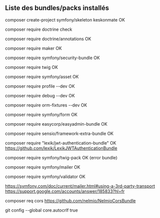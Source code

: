 ## Liste des bundles/packs installés

composer create-project symfony/skeleton keskonmate OK

composer require doctrine check

composer require doctrine/annotations OK 

composer require maker OK

composer require symfony/security-bundle OK

composer require twig OK

composer require symfony/asset OK

composer require profile --dev OK

composer require debug --dev OK

composer require orm-fixtures --dev OK

composer require symfony/form OK

composer require easycorp/easyadmin-bundle OK

composer require sensio/framework-extra-bundle OK

composer require "lexik/jwt-authentication-bundle" OK
https://github.com/lexik/LexikJWTAuthenticationBundle

composer require symfony/twig-pack OK
(error bundle)

composer require symfony/mailer OK

composer require symfony/validator OK

https://symfony.com/doc/current/mailer.html#using-a-3rd-party-transport
https://support.google.com/accounts/answer/185833?hl=fr

composer req cors
https://github.com/nelmio/NelmioCorsBundle


git config --global core.autocrlf true